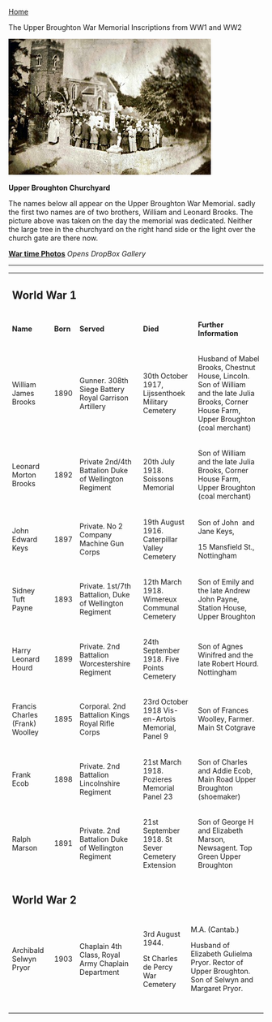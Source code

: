 [Home](https://simon-scmp.github.io/Upper-Broughton-History/)

The Upper Broughton War Memorial
Inscriptions from WW1 and WW2

![War memorial](war_memorial.jpeg)
 

**Upper Broughton Churchyard**

The names below all appear on the Upper Broughton War Memorial. sadly the first two names are of two brothers, William and Leonard Brooks. The picture above was taken on the day the memorial was dedicated. Neither the large tree in the churchyard on the right hand side or the light over the church gate are there now.

[**War time Photos**](https://www.dropbox.com/sh/nm9xrghj663n10e/AABGHh7WrasUqAhb30bpvjqca)
*Opens DropBox Gallery*

****

<aside>
<table>
<tbody>
<tr>
<td colspan="6">
<h2>World War 1</h2>
</td>
</tr>
<tr>
<td>
<p><b>Name</b></p>
</td>
<td>
<p><b>Born</b></p>
</td>
<td>
<p><b>Served</b></p>
</td>
<td colspan="2">
<p><b>Died</b></p>
</td>
<td>
<p><b>Further   Information</b></p>
</td>
</tr>
<tr>
<td>
<p>William   James Brooks</p>
</td>
<td>
<p>1890</p>
</td>
<td>
<p>Gunner.   308th Siege Battery Royal Garrison Artillery</p>
</td>
<td colspan="2">
<p>30th   October 1917, Lijssenthoek Military Cemetery</p>
</td>
<td>
<p>Husband   of Mabel Brooks, Chestnut House, Lincoln. Son of William and the late Julia   Brooks, Corner House Farm, Upper Broughton (coal merchant)</p>
</td>
</tr>
<tr>
<td>
<p>Leonard   Morton Brooks</p>
</td>
<td>
<p>1892</p>
</td>
<td>
<p>Private   2nd/4th Battalion Duke of Wellington Regiment</p>
</td>
<td colspan="2">
<p>20th   July 1918. Soissons Memorial</p>
</td>
<td>
<p>Son   of William and the late Julia Brooks, Corner House Farm, Upper Broughton   (coal merchant)</p>
</td>
</tr>
<tr>
<td>
<p>John   Edward Keys</p>
</td>
<td>
<p>1897</p>
</td>
<td>
<p>Private.   No 2 Company Machine Gun Corps</p>
</td>
<td colspan="2">
<p>19th   August 1916. Caterpillar Valley Cemetery</p>
</td>
<td>
<p>Son   of John&nbsp; and Jane Keys,</p>
<p>15   Mansfield St., Nottingham</p>
</td>
</tr>
<tr>
<td>
<p>Sidney   Tuft Payne</p>
</td>
<td>
<p>1893</p>
</td>
<td>
<p>Private.   1st/7th Battalion, Duke of Wellington Regiment</p>
</td>
<td colspan="2">
<p>12th   March 1918. Wimereux Communal Cemetery</p>
</td>
<td>
<p>Son   of Emily and the late Andrew John Payne, Station House, Upper Broughton</p>
</td>
</tr>
<tr>
<td>
<p>Harry   Leonard Hourd</p>
</td>
<td>
<p>1899</p>
</td>
<td>
<p>Private.   2nd Battalion Worcestershire Regiment</p>
</td>
<td colspan="2">
<p>24th   September 1918. Five Points Cemetery</p>
</td>
<td>
<p>Son   of Agnes Winifred and the late Robert Hourd. Nottingham</p>
</td>
</tr>
<tr>
<td>
<p>Francis   Charles (Frank) Woolley</p>
</td>
<td>
<p>1895</p>
</td>
<td>
<p>Corporal.   2nd Battalion Kings Royal Rifle Corps</p>
</td>
<td colspan="2">
<p>23rd   October 1918 Vis-en-Artois Memorial, Panel 9</p>
</td>
<td>
<p>Son   of Frances Woolley, Farmer. Main St Cotgrave</p>
</td>
</tr>
<tr>
<td>
<p>Frank   Ecob</p>
</td>
<td>
<p>1898</p>
</td>
<td>
<p>Private.   2nd Battalion Lincolnshire Regiment</p>
</td>
<td colspan="2">
<p>21st   March 1918. Pozieres Memorial Panel 23</p>
</td>
<td>
<p>Son   of Charles and Addie Ecob, Main Road Upper Broughton (shoemaker)</p>
</td>
</tr>
<tr>
<td>
<p>Ralph   Marson</p>
</td>
<td>
<p>1891</p>
</td>
<td>
<p>Private.   2nd Battalion Duke of Wellington Regiment</p>
</td>
<td colspan="2">
<p>21st   September 1918. St Sever Cemetery Extension</p>
</td>
<td>
<p>Son   of George H and Elizabeth Marson, Newsagent. Top Green Upper Broughton</p>
</td>
</tr>
<tr>
<td colspan="6">
<h2>World War 2</h2>
</td>
</tr>
<tr>
<td>
<p>Archibald   Selwyn Pryor</p>
</td>
<td>
<p>1903</p>
</td>
<td>
<p>Chaplain   4th Class, Royal Army Chaplain Department</p>
</td>
<td>
<p>3rd   August 1944.</p>
<p>St   Charles de Percy War Cemetery</p>
</td>
<td colspan="2">
<p>M.A.   (Cantab.)</p>
<p>Husband   of Elizabeth Gulielma Pryor. Rector of Upper Broughton. Son of Selwyn and   Margaret Pryor.</p>
</td>
</tr>
<tr>
<td><br></td>
<td><br></td>
<td><br></td>
<td></td>
<td><br></td>
<td><br></td>
</tr>
</tbody>
</table>
</aside>
